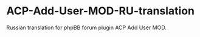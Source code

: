 ACP-Add-User-MOD-RU-translation
===============================

Russian translation for phpBB forum plugin ACP Add User MOD.
